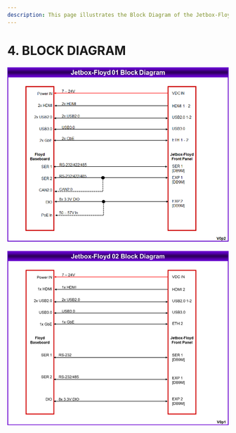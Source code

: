 ```yaml
---
description: This page illustrates the Block Diagram of the Jetbox-Floyd system.
---
```


# 4. BLOCK DIAGRAM

![Jetbox-Floyd 01 Model Block Diagram](../../.gitbook/assets/image%20%28203%29.png)

![Jetbox-Floyd 02 Model Block Diagram](../../.gitbook/assets/image%20%28198%29.png)



